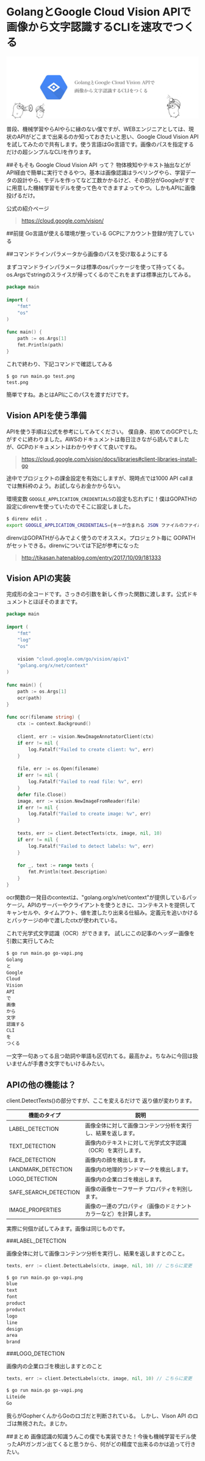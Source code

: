 # GolangとGoogle Cloud Vision APIで画像から文字認識するCLIを速攻でつくる

![go-vapi.png](img/qiita-bf439424e38757c1e69b-1.png)

普段、機械学習やらAIやらに縁のない僕ですが、WEBエンジニアとしては、現状のAPIがどこまで出来るのか知っておきたいと思い、Google Cloud Vision APIを試してみたので共有します。使う言語はGo言語です。画像のパスを指定するだけの超シンプルなCLIを作ります。

##そもそも Google Cloud Vision API って？
物体検知やテキスト抽出などがAPI経由で簡単に実行できるやつ。基本は画像認識はラベリングやら、学習データの設計やら、モデルを作ってなど工数かかるけど、その部分がGoogleがすでに用意した機械学習モデルを使って色々できますよってやつ。しかもAPIに画像投げるだけ。

公式の紹介ページ
>https://cloud.google.com/vision/

##前提
Go言語が使える環境が整っている
GCPにアカウント登録が完了している

##コマンドラインパラメータから画像のパスを受け取るようにする

まずコマンドラインパラメータは標準のosパッケージを使って持ってくる。
os.Argsでstringのスライスが帰ってくるのでこれをまずは標準出力してみる。

```go:main.go
package main

import (
	"fmt"
	"os"
)

func main() {
	path := os.Args[1]
	fmt.Println(path)
}
```

これで終わり、下記コマンドで確認してみる

```
$ go run main.go test.png
test.png
```

簡単ですね。あとはAPIにこのパスを渡すだけです。

## Vision APIを使う準備

APIを使う手順は公式を参考にしてみてください。
僕自身、初めてのGCPでしたがすぐに終わりました。AWSのドキュメントは毎日泣きながら読んでましたが、GCPのドキュメントはわかりやすくて良いですね。

>https://cloud.google.com/vision/docs/libraries#client-libraries-install-go

途中でプロジェクトの課金設定を有効にしますが、現時点では1000 API callまでは無料枠のよう。お試しならお金かからない。

環境変数 `GOOGLE_APPLICATION_CREDENTIALS`の設定も忘れずに！僕はGOPATHの設定にdirenvを使っていたのでそこに設定しました。

```bash
$ direnv edit .
export GOOGLE_APPLICATION_CREDENTIALS={キーが含まれる JSON ファイルのファイルパス}
```

direnvはGOPATHがらみでよく使うのでオススメ。プロジェクト毎に GOPATHがセットできる。direnvについては下記が参考になった
>http://tikasan.hatenablog.com/entry/2017/10/09/181333

## Vision APIの実装

完成形の全コードです。さっきの引数を新しく作った関数に渡します。公式ドキュメントとほぼそのままです。

```go:main.go
package main

import (
	"fmt"
	"log"
	"os"

	vision "cloud.google.com/go/vision/apiv1"
	"golang.org/x/net/context"
)

func main() {
	path := os.Args[1]
	ocr(path)
}

func ocr(filename string) {
	ctx := context.Background()

	client, err := vision.NewImageAnnotatorClient(ctx)
	if err != nil {
		log.Fatalf("Failed to create client: %v", err)
	}

	file, err := os.Open(filename)
	if err != nil {
		log.Fatalf("Failed to read file: %v", err)
	}
	defer file.Close()
	image, err := vision.NewImageFromReader(file)
	if err != nil {
		log.Fatalf("Failed to create image: %v", err)
	}

	texts, err := client.DetectTexts(ctx, image, nil, 10)
	if err != nil {
		log.Fatalf("Failed to detect labels: %v", err)
	}

	for _, text := range texts {
		fmt.Println(text.Description)
	}
}
```

ocr関数の一発目のcontextは、"golang.org/x/net/context"が提供しているパッケージ。APIのサーバーやクライアントを使うときに、コンテキストを提供してキャンセルや、タイムアウト、値を渡したり出来る仕組み。定義元を追いかけるとパッケージの中で渡したctxが使われている。


これで光学式文字認識（OCR）ができます。 試しにこの記事のヘッダー画像を引数に実行してみた

```bash
$ go run main.go go-vapi.png
Golang
と
Google
Cloud
Vision
API
で
画像
から
文字
認識する
CLI
を
つくる
```

一文字一句あってる且つ助詞や単語も区切れてる。最高かよ。ちなみに今回は扱いませんが手書き文字でもいけるみたい。

## APIの他の機能は？

client.DetectTexts()の部分ですが、ここを変えるだけで 返り値が変わります。

|機能のタイプ|説明|
|---|---|
|LABEL_DETECTION  |画像全体に対して画像コンテンツ分析を実行し、結果を返します。|
|TEXT_DETECTION|画像内のテキストに対して光学式文字認識（OCR）を実行します。|
|FACE_DETECTION|画像内の顔を検出します。|
|LANDMARK_DETECTION|画像内の地理的ランドマークを検出します。|
|LOGO_DETECTION|画像内の企業ロゴを検出します。|
|SAFE_SEARCH_DETECTION|画像の画像セーフサーチ プロパティを判別します。|
|IMAGE_PROPERTIES|画像の一連のプロパティ（画像のドミナント カラーなど）を計算します。|

実際に何個か試してみます。画像は同じものです。

###LABEL_DETECTION 

画像全体に対して画像コンテンツ分析を実行し、結果を返しますとのこと。

```go
texts, err := client.DetectLabels(ctx, image, nil, 10) // こちらに変更
```
```bash
$ go run main.go go-vapi.png
blue
text
font
product
product
logo
line
design
area
brand
```

###LOGO_DETECTION

画像内の企業ロゴを検出しますとのこと

```go
texts, err := client.DetectLabels(ctx, image, nil, 10) // こちらに変更
```
```bash
$ go run main.go go-vapi.png
Liteide
Go
```
我らがGopherくんからGoのロゴだと判断されている。
しかし、Vison API のロゴは無視された。まじか。

##まとめ
画像認識の知識うんこの僕でも実装できた！今後も機械学習モデル使ったAPIガンガン出てくると思うから、何がどの精度で出来るのかは追って行きたい。

